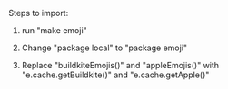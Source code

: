 Steps to import:

1. run "make emoji"

2. Change "package local" to "package emoji"

3. Replace "buildkiteEmojis()" and "appleEmojis()" with "e.cache.getBuildkite()"
   and "e.cache.getApple()"
